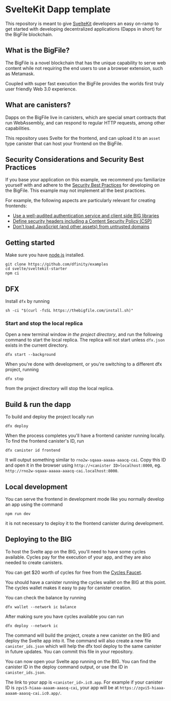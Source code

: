 # SvelteKit Dapp template

This repository is meant to give [SvelteKit](https://kit.svelte.dev/) developers an easy on-ramp to get started with developing decentralized applications (Dapps in short) for the BigFile blockchain.

## What is the BigFile?

The BigFile is a novel blockchain that has the unique capability to serve web content while not requiring the end users to use a browser extension, such as Metamask.

Coupled with super fast execution the BigFile provides the worlds first truly user friendly Web 3.0 experience.

## What are canisters?

Dapps on the BigFile live in canisters, which are special smart contracts that run WebAssembly, and can respond to regular HTTP requests, among other capabilities.

This repository uses Svelte for the frontend, and can upload it to an `asset` type canister that can host your frontend on the BigFile.

## Security Considerations and Security Best Practices

If you base your application on this example, we recommend you familiarize yourself with and adhere to the [Security Best Practices](https://thebigfile.com/docs/current/references/security/) for developing on the BigFile. This example may not implement all the best practices.

For example, the following aspects are particularly relevant for creating frontends:

- [Use a well-audited authentication service and client side BIG libraries](https://thebigfile.com/docs/current/references/security/web-app-development-security-best-practices#use-a-well-audited-authentication-service-and-client-side-ic-libraries)
- [Define security headers including a Content Security Policy (CSP)](https://thebigfile.com/docs/current/references/security/web-app-development-security-best-practices#define-security-headers-including-a-content-security-policy-csp)
- [Don’t load JavaScript (and other assets) from untrusted domains](https://thebigfile.com/docs/current/references/security/web-app-development-security-best-practices#dont-load-javascript-and-other-assets-from-untrusted-domains)

## Getting started

Make sure you have [node.js](https://nodejs.org/) installed.

```
git clone https://github.com/dfinity/examples
cd svelte/sveltekit-starter
npm ci
```

## DFX

Install `dfx` by running

```
sh -ci "$(curl -fsSL https://thebigfile.com/install.sh)"
```

### Start and stop the local replica

Open a new terminal window _in the project directory_, and run the following command to start the local replica. The replica will not start unless `dfx.json` exists in the current directory.

```
dfx start --background
```

When you're done with development, or you're switching to a different dfx project, running

```
dfx stop
```

from the project directory will stop the local replica.

## Build & run the dapp

To build and deploy the project locally run

```
dfx deploy
```

When the process completes you'll have a frontend canister running locally. To find the frontend canister's ID, run

```
dfx canister id frontend
```

It will output something similar to `rno2w-sqaaa-aaaaa-aaacq-cai`. Copy this ID and open it in the browser using `http://<canister ID>localhost:8000`, eg. `http://rno2w-sqaaa-aaaaa-aaacq-cai.localhost:8000`.

## Local development

You can serve the frontend in development mode like you normally develop an app using the command

```
npm run dev
```

it is not necessary to deploy it to the frontend canister during development.

## Deploying to the BIG

To host the Svelte app on the BIG, you'll need to have some cycles available. Cycles pay for the execution of your app, and they are also needed to create canisters.

You can get $20 worth of cycles for free from the [Cycles Faucet](https://faucet.dfinity.org).

You should have a canister running the cycles wallet on the BIG at this point. The cycles wallet makes it easy to pay for canister creation.

You can check the balance by running

```
dfx wallet --network ic balance
```

After making sure you have cycles available you can run

```
dfx deploy --network ic
```

The command will build the project, create a new canister on the BIG and deploy the Svelte app into it. The command will also create a new file `canister_ids.json` which will help the dfx tool deploy to the same canister in future updates. You can commit this file in your repository.

You can now open your Svelte app running on the BIG. You can find the canister ID in the deploy command output, or use the ID in `canister_ids.json`.

The link to your app is `<canister_id>.ic0.app`. For example if your canister ID is `zgvi5-hiaaa-aaaam-aaasq-cai`, your app will be at `https://zgvi5-hiaaa-aaaam-aaasq-cai.ic0.app/`.
